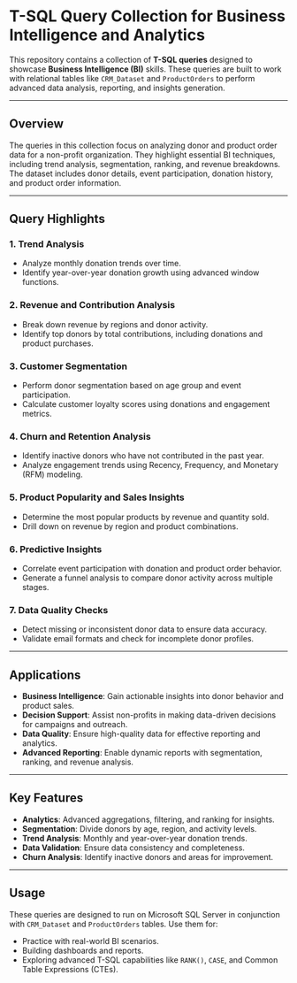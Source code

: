 # T-SQL Query Collection for Business Intelligence and Analytics

This repository contains a collection of **T-SQL queries** designed to showcase **Business Intelligence (BI)** skills. These queries are built to work with relational tables like `CRM_Dataset` and `ProductOrders` to perform advanced data analysis, reporting, and insights generation.

---

## **Overview**

The queries in this collection focus on analyzing donor and product order data for a non-profit organization. They highlight essential BI techniques, including trend analysis, segmentation, ranking, and revenue breakdowns. The dataset includes donor details, event participation, donation history, and product order information.

---

## **Query Highlights**

### 1. **Trend Analysis**
   - Analyze monthly donation trends over time.
   - Identify year-over-year donation growth using advanced window functions.

### 2. **Revenue and Contribution Analysis**
   - Break down revenue by regions and donor activity.
   - Identify top donors by total contributions, including donations and product purchases.

### 3. **Customer Segmentation**
   - Perform donor segmentation based on age group and event participation.
   - Calculate customer loyalty scores using donations and engagement metrics.

### 4. **Churn and Retention Analysis**
   - Identify inactive donors who have not contributed in the past year.
   - Analyze engagement trends using Recency, Frequency, and Monetary (RFM) modeling.

### 5. **Product Popularity and Sales Insights**
   - Determine the most popular products by revenue and quantity sold.
   - Drill down on revenue by region and product combinations.

### 6. **Predictive Insights**
   - Correlate event participation with donation and product order behavior.
   - Generate a funnel analysis to compare donor activity across multiple stages.

### 7. **Data Quality Checks**
   - Detect missing or inconsistent donor data to ensure data accuracy.
   - Validate email formats and check for incomplete donor profiles.

---

## **Applications**
- **Business Intelligence**: Gain actionable insights into donor behavior and product sales.
- **Decision Support**: Assist non-profits in making data-driven decisions for campaigns and outreach.
- **Data Quality**: Ensure high-quality data for effective reporting and analytics.
- **Advanced Reporting**: Enable dynamic reports with segmentation, ranking, and revenue analysis.

---

## **Key Features**
- **Analytics**: Advanced aggregations, filtering, and ranking for insights.
- **Segmentation**: Divide donors by age, region, and activity levels.
- **Trend Analysis**: Monthly and year-over-year donation trends.
- **Data Validation**: Ensure data consistency and completeness.
- **Churn Analysis**: Identify inactive donors and areas for improvement.

---

## **Usage**
These queries are designed to run on Microsoft SQL Server in conjunction with `CRM_Dataset` and `ProductOrders` tables. Use them for:
- Practice with real-world BI scenarios.
- Building dashboards and reports.
- Exploring advanced T-SQL capabilities like `RANK()`, `CASE`, and Common Table Expressions (CTEs).

